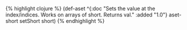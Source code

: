 {% highlight clojure %}
(def-aset
  ^{:doc "Sets the value at the index/indices. Works on arrays of short. Returns val."
    :added "1.0"}
  aset-short setShort short)
{% endhighlight %}
